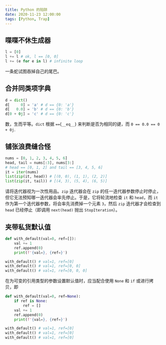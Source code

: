 ```yaml
---
title: Python 的陷阱
date: 2020-11-23 12:00:00
tags: [Python, Trap]
---
```


## 喋喋不休生成器

```python
l = [0]
l += l # ok, l == [0, 0]
l += (e for e in l) # infinite loop
```

一条蛇试图吞掉自己的尾巴。

## 合并同类项字典

```python
d = dict()
d[     0] = 'a' # d == {0: 'a'}
d[   0.0] = 'b' # d == {0: 'b'}
d[0 + 0j] = 'c' # d == {0: 'c'}
```

数，生而平等。`dict` 根据 `==`(`__eq__`) 来判断是否为相同的键，而 `0 == 0.0 == 0 + 0j`.

## 铺张浪费缝合怪

```python
nums = [0, 1, 2, 3, 4, 5, 6]
head, tail = nums[:3], nums[3:]
# head == [0, 1, 2] and tail == [3, 4, 5, 6]
it = iter(nums)
list(zip(it, head)) # [(0, 0), (1, 1), (2, 2)]
list(zip(it, tail)) # [(4, 3), (5, 4), (6, 5)]
```

请将迭代器视为一次性用品。`zip` 迭代器会在 `zip` 的任一迭代器参数停止时停止，但它无法预知哪一迭代器会率先停止。于是，它将轮流地检查 `it` 和 `head`，而 `it` 作为第一个迭代器参数，将会率先消费掉一个元素 `3`，然后 `zip` 迭代器才会检查到 `head` 已经停止（即调用 `next(head)` 抛出 `StopIteration`）。

## 夹带私货默认值

```python
def with_default(val=0, ref=[]):
    val += 1
    ref.append(0)
    print(f'{val=}, {ref=}')

with_default() # val=1, ref=[0]
with_default() # val=1, ref=[0, 0]
with_default() # val=1, ref=[0, 0, 0]
```

在为可变的引用类型的参数设置默认值时，应当配合使用 `None` 和 `if` 或进行拷贝，即

```python
def with_default(val=0, ref=None):
    if ref is None:
        ref = []
    val += 1
    ref.append(0)
    print(f'{val=}, {ref=}')

with_default() # val=1, ref=[0]
with_default() # val=1, ref=[0]
with_default() # val=1, ref=[0]
```

